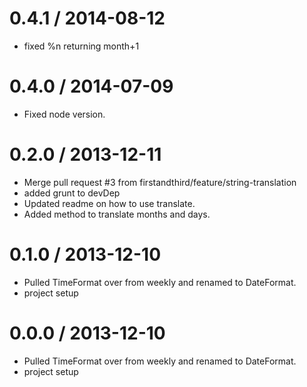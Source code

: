 
0.4.1 / 2014-08-12 
==================

  * fixed %n returning month+1

0.4.0 / 2014-07-09
==================

 * Fixed node version.

0.2.0 / 2013-12-11 
==================

 * Merge pull request #3 from firstandthird/feature/string-translation
 * added grunt to devDep
 * Updated readme on how to use translate.
 * Added method to translate months and days.

0.1.0 / 2013-12-10 
==================

 * Pulled TimeFormat over from weekly and renamed to DateFormat.
 * project setup

0.0.0 / 2013-12-10 
==================

 * Pulled TimeFormat over from weekly and renamed to DateFormat.
 * project setup
